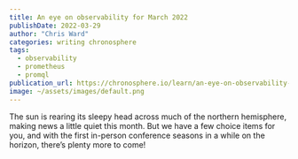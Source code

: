 ```yaml
---
title: An eye on observability for March 2022
publishDate: 2022-03-29
author: "Chris Ward"
categories: writing chronosphere
tags: 
  - observability
  - prometheus
  - promql
publication_url: https://chronosphere.io/learn/an-eye-on-observability-for-march-2022/
image: ~/assets/images/default.png
---
```

The sun is rearing its sleepy head across much of the northern hemisphere, making news a little quiet this month. But we have a few choice items for you, and with the first in-person conference seasons in a while on the horizon, there’s plenty more to come!
